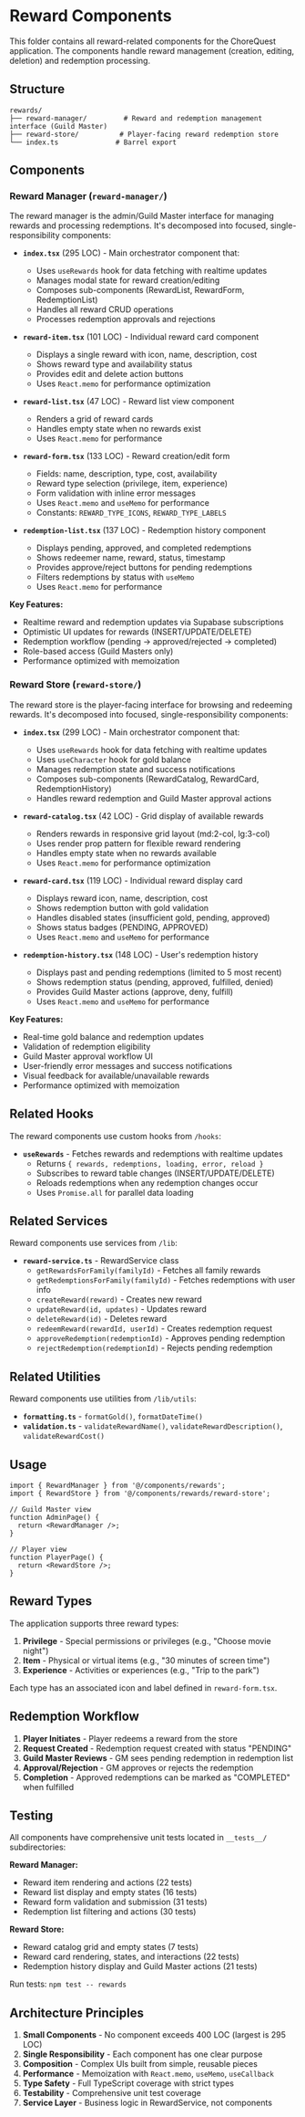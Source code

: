 # Reward Components

This folder contains all reward-related components for the ChoreQuest application. The components handle reward management (creation, editing, deletion) and redemption processing.

## Structure

```
rewards/
├── reward-manager/         # Reward and redemption management interface (Guild Master)
├── reward-store/          # Player-facing reward redemption store
└── index.ts              # Barrel export
```

## Components

### Reward Manager (`reward-manager/`)

The reward manager is the admin/Guild Master interface for managing rewards and processing redemptions. It's decomposed into focused, single-responsibility components:

- **`index.tsx`** (295 LOC) - Main orchestrator component that:
  - Uses `useRewards` hook for data fetching with realtime updates
  - Manages modal state for reward creation/editing
  - Composes sub-components (RewardList, RewardForm, RedemptionList)
  - Handles all reward CRUD operations
  - Processes redemption approvals and rejections

- **`reward-item.tsx`** (101 LOC) - Individual reward card component
  - Displays a single reward with icon, name, description, cost
  - Shows reward type and availability status
  - Provides edit and delete action buttons
  - Uses `React.memo` for performance optimization

- **`reward-list.tsx`** (47 LOC) - Reward list view component
  - Renders a grid of reward cards
  - Handles empty state when no rewards exist
  - Uses `React.memo` for performance

- **`reward-form.tsx`** (133 LOC) - Reward creation/edit form
  - Fields: name, description, type, cost, availability
  - Reward type selection (privilege, item, experience)
  - Form validation with inline error messages
  - Uses `React.memo` and `useMemo` for performance
  - Constants: `REWARD_TYPE_ICONS`, `REWARD_TYPE_LABELS`

- **`redemption-list.tsx`** (137 LOC) - Redemption history component
  - Displays pending, approved, and completed redemptions
  - Shows redeemer name, reward, status, timestamp
  - Provides approve/reject buttons for pending redemptions
  - Filters redemptions by status with `useMemo`
  - Uses `React.memo` for performance

**Key Features:**
- Realtime reward and redemption updates via Supabase subscriptions
- Optimistic UI updates for rewards (INSERT/UPDATE/DELETE)
- Redemption workflow (pending → approved/rejected → completed)
- Role-based access (Guild Masters only)
- Performance optimized with memoization

### Reward Store (`reward-store/`)

The reward store is the player-facing interface for browsing and redeeming rewards. It's decomposed into focused, single-responsibility components:

- **`index.tsx`** (299 LOC) - Main orchestrator component that:
  - Uses `useRewards` hook for data fetching with realtime updates
  - Uses `useCharacter` hook for gold balance
  - Manages redemption state and success notifications
  - Composes sub-components (RewardCatalog, RewardCard, RedemptionHistory)
  - Handles reward redemption and Guild Master approval actions

- **`reward-catalog.tsx`** (42 LOC) - Grid display of available rewards
  - Renders rewards in responsive grid layout (md:2-col, lg:3-col)
  - Uses render prop pattern for flexible reward rendering
  - Handles empty state when no rewards available
  - Uses `React.memo` for performance optimization

- **`reward-card.tsx`** (119 LOC) - Individual reward display card
  - Displays reward icon, name, description, cost
  - Shows redemption button with gold validation
  - Handles disabled states (insufficient gold, pending, approved)
  - Shows status badges (PENDING, APPROVED)
  - Uses `React.memo` and `useMemo` for performance

- **`redemption-history.tsx`** (148 LOC) - User's redemption history
  - Displays past and pending redemptions (limited to 5 most recent)
  - Shows redemption status (pending, approved, fulfilled, denied)
  - Provides Guild Master actions (approve, deny, fulfill)
  - Uses `React.memo` and `useMemo` for performance

**Key Features:**
- Real-time gold balance and redemption updates
- Validation of redemption eligibility
- Guild Master approval workflow UI
- User-friendly error messages and success notifications
- Visual feedback for available/unavailable rewards
- Performance optimized with memoization

## Related Hooks

The reward components use custom hooks from `/hooks`:

- **`useRewards`** - Fetches rewards and redemptions with realtime updates
  - Returns `{ rewards, redemptions, loading, error, reload }`
  - Subscribes to reward table changes (INSERT/UPDATE/DELETE)
  - Reloads redemptions when any redemption changes occur
  - Uses `Promise.all` for parallel data loading

## Related Services

Reward components use services from `/lib`:

- **`reward-service.ts`** - RewardService class
  - `getRewardsForFamily(familyId)` - Fetches all family rewards
  - `getRedemptionsForFamily(familyId)` - Fetches redemptions with user info
  - `createReward(reward)` - Creates new reward
  - `updateReward(id, updates)` - Updates reward
  - `deleteReward(id)` - Deletes reward
  - `redeemReward(rewardId, userId)` - Creates redemption request
  - `approveRedemption(redemptionId)` - Approves pending redemption
  - `rejectRedemption(redemptionId)` - Rejects pending redemption

## Related Utilities

Reward components use utilities from `/lib/utils`:

- **`formatting.ts`** - `formatGold()`, `formatDateTime()`
- **`validation.ts`** - `validateRewardName()`, `validateRewardDescription()`, `validateRewardCost()`

## Usage

```tsx
import { RewardManager } from '@/components/rewards';
import { RewardStore } from '@/components/rewards/reward-store';

// Guild Master view
function AdminPage() {
  return <RewardManager />;
}

// Player view
function PlayerPage() {
  return <RewardStore />;
}
```

## Reward Types

The application supports three reward types:

1. **Privilege** - Special permissions or privileges (e.g., "Choose movie night")
2. **Item** - Physical or virtual items (e.g., "30 minutes of screen time")
3. **Experience** - Activities or experiences (e.g., "Trip to the park")

Each type has an associated icon and label defined in `reward-form.tsx`.

## Redemption Workflow

1. **Player Initiates** - Player redeems a reward from the store
2. **Request Created** - Redemption request created with status "PENDING"
3. **Guild Master Reviews** - GM sees pending redemption in redemption list
4. **Approval/Rejection** - GM approves or rejects the redemption
5. **Completion** - Approved redemptions can be marked as "COMPLETED" when fulfilled

## Testing

All components have comprehensive unit tests located in `__tests__/` subdirectories:

**Reward Manager:**
- Reward item rendering and actions (22 tests)
- Reward list display and empty states (16 tests)
- Reward form validation and submission (31 tests)
- Redemption list filtering and actions (30 tests)

**Reward Store:**
- Reward catalog grid and empty states (7 tests)
- Reward card rendering, states, and interactions (22 tests)
- Redemption history display and Guild Master actions (21 tests)

Run tests: `npm test -- rewards`

## Architecture Principles

1. **Small Components** - No component exceeds 400 LOC (largest is 295 LOC)
2. **Single Responsibility** - Each component has one clear purpose
3. **Composition** - Complex UIs built from simple, reusable pieces
4. **Performance** - Memoization with `React.memo`, `useMemo`, `useCallback`
5. **Type Safety** - Full TypeScript coverage with strict types
6. **Testability** - Comprehensive unit test coverage
7. **Service Layer** - Business logic in RewardService, not components
